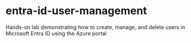 # entra-id-user-management
Hands-on lab demonstrating how to create, manage, and delete users in Microsoft Entra ID using the Azure portal
